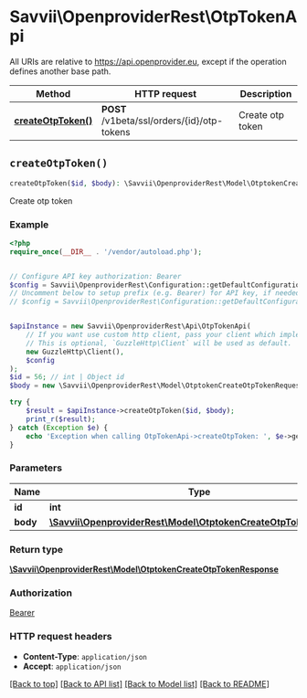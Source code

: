 # Savvii\OpenproviderRest\OtpTokenApi

All URIs are relative to https://api.openprovider.eu, except if the operation defines another base path.

| Method | HTTP request | Description |
| ------------- | ------------- | ------------- |
| [**createOtpToken()**](OtpTokenApi.md#createOtpToken) | **POST** /v1beta/ssl/orders/{id}/otp-tokens | Create otp token |


## `createOtpToken()`

```php
createOtpToken($id, $body): \Savvii\OpenproviderRest\Model\OtptokenCreateOtpTokenResponse
```

Create otp token

### Example

```php
<?php
require_once(__DIR__ . '/vendor/autoload.php');


// Configure API key authorization: Bearer
$config = Savvii\OpenproviderRest\Configuration::getDefaultConfiguration()->setApiKey('Authorization', 'YOUR_API_KEY');
// Uncomment below to setup prefix (e.g. Bearer) for API key, if needed
// $config = Savvii\OpenproviderRest\Configuration::getDefaultConfiguration()->setApiKeyPrefix('Authorization', 'Bearer');


$apiInstance = new Savvii\OpenproviderRest\Api\OtpTokenApi(
    // If you want use custom http client, pass your client which implements `GuzzleHttp\ClientInterface`.
    // This is optional, `GuzzleHttp\Client` will be used as default.
    new GuzzleHttp\Client(),
    $config
);
$id = 56; // int | Object id
$body = new \Savvii\OpenproviderRest\Model\OtptokenCreateOtpTokenRequest(); // \Savvii\OpenproviderRest\Model\OtptokenCreateOtpTokenRequest

try {
    $result = $apiInstance->createOtpToken($id, $body);
    print_r($result);
} catch (Exception $e) {
    echo 'Exception when calling OtpTokenApi->createOtpToken: ', $e->getMessage(), PHP_EOL;
}
```

### Parameters

| Name | Type | Description  | Notes |
| ------------- | ------------- | ------------- | ------------- |
| **id** | **int**| Object id | |
| **body** | [**\Savvii\OpenproviderRest\Model\OtptokenCreateOtpTokenRequest**](../Model/OtptokenCreateOtpTokenRequest.md)|  | |

### Return type

[**\Savvii\OpenproviderRest\Model\OtptokenCreateOtpTokenResponse**](../Model/OtptokenCreateOtpTokenResponse.md)

### Authorization

[Bearer](../../README.md#Bearer)

### HTTP request headers

- **Content-Type**: `application/json`
- **Accept**: `application/json`

[[Back to top]](#) [[Back to API list]](../../README.md#endpoints)
[[Back to Model list]](../../README.md#models)
[[Back to README]](../../README.md)
